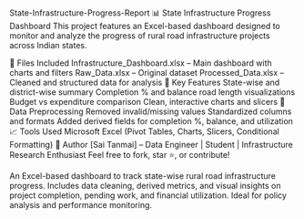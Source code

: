 State-Infrastructure-Progress-Report
📊 State Infrastructure Progress Dashboard
This project features an Excel-based dashboard designed to monitor and analyze the progress of rural road infrastructure projects across Indian states.

📁 Files Included
Infrastructure_Dashboard.xlsx – Main dashboard with charts and filters
Raw_Data.xlsx – Original dataset
Processed_Data.xlsx – Cleaned and structured data for analysis
📌 Key Features
State-wise and district-wise summary
Completion % and balance road length visualizations
Budget vs expenditure comparison
Clean, interactive charts and slicers
🔧 Data Preprocessing
Removed invalid/missing values
Standardized columns and formats
Added derived fields for completion %, balance, and utilization
📈 Tools Used
Microsoft Excel (Pivot Tables, Charts, Slicers, Conditional Formatting)
👤 Author
[Sai Tanmai] – Data Engineer | Student | Infrastructure Research Enthusiast
Feel free to fork, star ⭐, or contribute!

An Excel-based dashboard to track state-wise rural road infrastructure progress. Includes data cleaning, derived metrics, and visual insights on project completion, pending work, and financial utilization. Ideal for policy analysis and performance monitoring.
